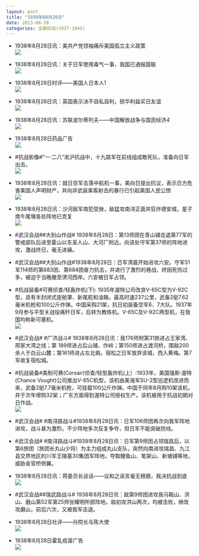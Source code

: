 ```yaml
---
layout: post
title: "1938年08月28日"
date: 2013-08-28
categories: 全面抗战(1937-1945)
---
```


<meta name="referrer" content="no-referrer" />

- 1938年8月28日讯：美共产党领袖痛斥美国孤立主义政策 <br/><img src="https://ww1.sinaimg.cn/large/aca367d8jw1e82rozrsakj208f06vaak.jpg" />

- 1938年8月28日讯：关于日军使用毒气一事，我国已通报国联 <br/><img src="https://ww2.sinaimg.cn/large/aca367d8jw1e82q0f9efmj208t06jwez.jpg" />

- 1938年8月28日时评——美国人日本人1 <br/><img src="https://ww3.sinaimg.cn/large/aca367d8jw1e82o9wdrhwj20ao0jj40h.jpg" />

- 1938年8月28日讯：英国表示决不自私自利，损华利益买日友谊 <br/><img src="https://ww3.sinaimg.cn/large/aca367d8jw1e82mh9jkpkj20c10pj77l.jpg" />

- 1938年8月28日讯：苏联波尔蒂列夫——中国解放战争与国民经济4 <br/><img src="https://ww1.sinaimg.cn/large/aca367d8jw1e82j15ft5cj20c114ajx6.jpg" />

- 1938年8月28日药品广告 <br/><img src="https://ww2.sinaimg.cn/large/aca367d8jw1e82fjm8cijj209u0gkq4p.jpg" />

- #抗战影像#“一·二八”淞沪抗战中，十九路军在前线组成敢死队，准备向日军出击。 <br/><img src="https://ww1.sinaimg.cn/large/aca367d8jw1e82dtvd00pj20fa09lgo7.jpg" />

- 1938年8月28日讯：就日空军击落中航机一事，美向日提出抗议，表示日方危害美国人声明财产，并向非武装乘客射击的暴行已引起美国人民公愤 <br/><img src="https://ww1.sinaimg.cn/large/aca367d8jw1e82ad3hh5ij20c10vediq.jpg" />

- 1938年8月28日讯：沙河敌军南犯受挫，敌猛攻南浔正面并狂炸德安城，星子南牛尾墩各处阵地已克复 <br/><img src="https://ww3.sinaimg.cn/large/aca367d8jw1e828lxeak4j20c116c77y.jpg" />

- #武汉会战##大别山作战# 1938年8月28日：第13师团在青山铺击退第77军的警戒部队后进至霍山以东圣人山、大河厂附近。向该处守军第37师的阵地进攻，激战终日，毫无进展。 

- #武汉会战##大别山作战#1938年8月28日：日军清晨开始进攻六安。守军51军114师的第683团、第684团奋力抗击，并进行了激烈的巷战，终因死伤过多，被迫于当晚撤至淠河西岸。六安被日军占领。 

- #抗战装备#可赛侦查/轻轰炸机(下): 1935年渥特公司改良V-65C型为V-92C型，具有半封闭式座舱罩、新尾舵和油箱，最高时速237公里，武备2挺7.62毫米机枪和100公斤炸弹。中国采购21架，抗日初装备空军6、7大队。1937年9月参与平型关战役痛歼日军，后转为教练机。V-65C及V-92C两型机，在我国均称新可塞机。 <br/><img src="https://ww4.sinaimg.cn/large/aca367d8jw1e826vzbr5jj20c10tzq4t.jpg" />

- #武汉会战# #广济战斗# 1938年8月28日讯：我176师附第31旅进占王家湾、邢家大湾之线；第 189师进占后山铺、作岭；第150师进占渡河桥，围敌200余人于白云山麓；第161师进占左北砦。宿松之日军放弃该城，西入黄梅。第7军收复宿松城。 

- #抗战装备#美制可赛(Corsair)侦查/轻型轰炸机(上）:1933年，美国强斯·渥特(Chance Vought)公司推出V-65C机型，该机由美海军SU-2型巡逻机改进而来，武备2挺7.7毫米机枪，可挂载100公斤炸弹。中国于同年8月购10架该机，并于次年增购32架；广东方面得到渥特公司授权生产。该机被用于抗战初期对日作战。 <br/><img src="https://ww2.sinaimg.cn/large/aca367d8jw1e8255q8ccxj20c10tdtae.jpg" />

- #武汉会战# #南浔路战斗#1938年8月28日讯：日军106师团再次向我军阵地进攻，战斗甚为激烈，不少阵地多次反复争夺，但日军不能突破防线。 

- #武汉会战# #南浔路战斗#1938年8月28日讯：日军第9师团占领瑞昌后，以第6旅团（旅团长丸山少将）为主力组成丸山支队，突然向南进攻瑞昌、九江县交界地区的川军王陵基30集团军阵地，夺取鲤鱼山、笔架山、新塘铺等地，威胁金官桥侧翼。 

- 1938年8月28日讯：蒋委员长谈话——议和之谣言毫无根据，我决抗战到底 <br/><img src="https://ww3.sinaimg.cn/large/aca367d8jw1e823f4f7oqj20ab0tdtb5.jpg" />

- #武汉会战##瑞武路战斗# 1938年8月28日讯：敌第9师团进攻我马鞍山、洪山、磨山第52军第25师张耀明所部阵地。敌初攻洪山两次，均被击败，继改攻磨山，前后六次，又被我军击退。 

- 1938年8月28日社评——孙院长与陈大使 <br/><img src="https://ww2.sinaimg.cn/large/aca367d8jw1e821oi3ja0j20c10nun0v.jpg" />

- 1938年8月28日霍乱疫苗广告 <br/><img src="https://ww2.sinaimg.cn/large/aca367d8jw1e8200yzyy6j209v0h2abj.jpg" />

